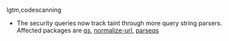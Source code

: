lgtm,codescanning
* The security queries now track taint through more query string parsers.
  Affected packages are
    [qs](https://npmjs.com/package/qs),
    [normalize-url](https://npmjs.com/package/normalize-url),
    [parseqs](https://npmjs.com/package/parseqs)